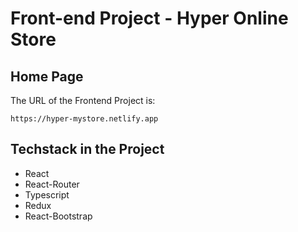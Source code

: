 # Front-end Project - Hyper Online Store

## Home Page

 The URL of the Frontend Project is:

 ```
 https://hyper-mystore.netlify.app
 ```
  
## Techstack in the Project

- React
- React-Router
- Typescript
- Redux
- React-Bootstrap